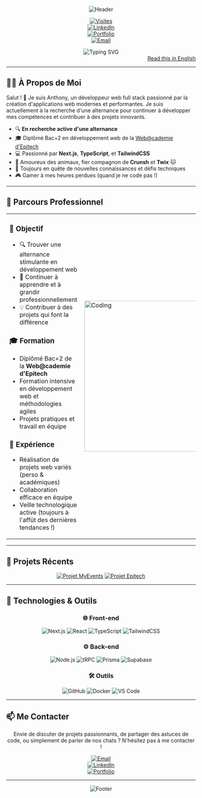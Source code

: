 <div align="center">

![Header](https://capsule-render.vercel.app/api?type=waving&color=0:FE8B30,50:ff9800,100:FE8B30&height=300&section=header&text=Anthony%20Gibilaro&fontSize=60&fontColor=ffffff&animation=fadeIn&fontAlignY=35&desc=Développeur%20Web%20Full%20Stack&descAlignY=55&descSize=22)

[![Visites](https://komarev.com/ghpvc/?username=AnthonyGibilaro&color=blueviolet&style=for-the-badge&label=PROFIL%20VU)](https://github.com/AnthonyGibilaro)  
[![LinkedIn](https://img.shields.io/badge/LinkedIn-Connecter-0077B5?style=for-the-badge&logo=linkedin)](https://www.linkedin.com/in/anthonygibilaro/)  
[![Portfolio](https://img.shields.io/badge/Portfolio-Visiter-4cc9f0?style=for-the-badge&logo=google-chrome)](https://www.gibilab.com)  
[![Email](https://img.shields.io/badge/Email-Contact-4361ee?style=for-the-badge&logo=gmail)](mailto:contact@gibilab.com)  

<img src="https://readme-typing-svg.herokuapp.com?font=Fira+Code&size=22&duration=3000&pause=1000&color=4CC9F0&center=true&vCenter=true&width=600&lines=Développeur+Full+Stack;Expérience+en+Next.js+et+TypeScript;À+la+recherche+d'une+alternance;Passionné+par+le+code+et+les+chats+🐱" alt="Typing SVG" />

</div>

<div align="right">
  <a href="README_EN.md">Read this in English</a>
</div>

---

## 🧑‍💻 **À Propos de Moi**

Salut ! 👋 Je suis Anthony, un développeur web full stack passionné par la création d'applications web modernes et performantes. Je suis actuellement à la recherche d'une alternance pour continuer à développer mes compétences et contribuer à des projets innovants.

- 🔍 **En recherche active d'une alternance**  
- 🎓 Diplômé Bac+2 en développement web de la [Web@cademie d'Epitech](https://www.epitech.eu/)  
- 💻 Passionné par **Next.js**, **TypeScript**, et **TailwindCSS**  
- 🐾 Amoureux des animaux, fier compagnon de **Crunsh** et **Twix** 🐱  
- 🌱 Toujours en quête de nouvelles connaissances et défis techniques  
- 🎮 Gamer à mes heures perdues (quand je ne code pas !)

---

## 🚀 **Parcours Professionnel**

<table>
<tr>
<td>

### 🎯 **Objectif**
- 🔍 Trouver une alternance stimulante en développement web  
- 🌱 Continuer à apprendre et à grandir professionnellement  
- 💡 Contribuer à des projets qui font la différence  

### 🎓 **Formation**
- Diplômé Bac+2 de la **Web@cademie d'Epitech**  
- Formation intensive en développement web et méthodologies agiles  
- Projets pratiques et travail en équipe  

### 💼 **Expérience**
- Réalisation de projets web variés (perso & académiques)  
- Collaboration efficace en équipe  
- Veille technologique active (toujours à l'affût des dernières tendances !)  

</td>
<td>

<img align="right" alt="Coding" width="400" src="https://media.giphy.com/media/qgQUggAC3Pfv687qPC/giphy.gif">

</td>
</tr>
</table>

---

## 🎨 **Projets Récents**

<div align="center">
  
[![Projet MyEvents](https://github-readme-stats.vercel.app/api/pin/?username=AnthonyGibilaro&repo=MyEvents&theme=radical)](https://github.com/AnthonyGibilaro/MyEvents)
[![Projet Epitech](https://github-readme-stats.vercel.app/api/pin/?username=AnthonyGibilaro&repo=E-commerce&theme=radical)](https://github.com/AnthonyGibilaro/E-commerce)

</div>

---


## 🚀 **Technologies & Outils**

<div align="center">

### 🌐 **Front-end**

![Next.js](https://img.shields.io/badge/Next.js-000000?style=for-the-badge&logo=next.js&logoColor=white)
![React](https://img.shields.io/badge/React-20232A?style=for-the-badge&logo=react&logoColor=61DAFB)
![TypeScript](https://img.shields.io/badge/TypeScript-007ACC?style=for-the-badge&logo=typescript&logoColor=white)
![TailwindCSS](https://img.shields.io/badge/TailwindCSS-06B6D4?style=for-the-badge&logo=tailwindcss&logoColor=white)

### ⚙️ **Back-end**

![Node.js](https://img.shields.io/badge/Node.js-339933?style=for-the-badge&logo=node.js&logoColor=white)
![tRPC](https://img.shields.io/badge/tRPC-2596be?style=for-the-badge&logo=trpc&logoColor=white)
![Prisma](https://img.shields.io/badge/Prisma-2D3748?style=for-the-badge&logo=prisma&logoColor=white)
![Supabase](https://img.shields.io/badge/Supabase-3ECF8E?style=for-the-badge&logo=supabase&logoColor=white)

### 🛠️ **Outils**

![GitHub](https://img.shields.io/badge/GitHub-181717?style=for-the-badge&logo=github&logoColor=white)
![Docker](https://img.shields.io/badge/Docker-2496ED?style=for-the-badge&logo=docker&logoColor=white)
![VS Code](https://img.shields.io/badge/VS_Code-007ACC?style=for-the-badge&logo=visual-studio-code&logoColor=white)

</div>

---

## 📫 **Me Contacter**

<div align="center">

Envie de discuter de projets passionnants, de partager des astuces de code, ou simplement de parler de nos chats ? N'hésitez pas à me contacter !

[![Email](https://img.shields.io/badge/Email-contact@gibilab.com-3c3c3c?style=for-the-badge&logo=gmail&logoColor=white)](mailto:contact@gibilab.com)  
[![LinkedIn](https://img.shields.io/badge/LinkedIn-Anthony%20Gibilaro-0077B5?style=for-the-badge&logo=linkedin&logoColor=white)](https://www.linkedin.com/in/anthonygibilaro)  
[![Portfolio](https://img.shields.io/badge/Portfolio-agibilaro.com-ff9800?style=for-the-badge&logo=google-chrome&logoColor=white)](https://www.gibilab.com)

</div>

---

<div align="center">

![Footer](https://capsule-render.vercel.app/api?type=waving&color=0:FE8B30,50:ff9800,100:FE8B30&height=200&section=footer&text=Merci%20de%20votre%20visite%20!&fontSize=24&fontColor=ffffff&animation=fadeIn&fontAlignY=80)

</div>


